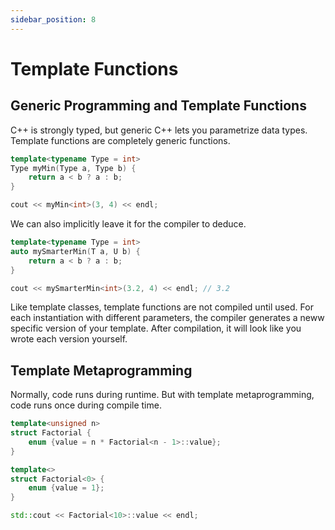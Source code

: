```yaml
---
sidebar_position: 8
---
```

# Template Functions

## Generic Programming and Template Functions

C++ is strongly typed, but generic C++ lets you parametrize data types. Template functions are completely generic functions.

```cpp
template<typename Type = int>
Type myMin(Type a, Type b) {
    return a < b ? a : b;
}

cout << myMin<int>(3, 4) << endl;
```

We can also implicitly leave it for the compiler to deduce.

```cpp
template<typename Type = int>
auto mySmarterMin(T a, U b) {
    return a < b ? a : b;
}

cout << mySmarterMin<int>(3.2, 4) << endl; // 3.2
```

Like template classes, template functions are not compiled until used. For each instantiation with different parameters, the compiler generates a neww specific version of your template. After compilation, it will look like you wrote each version yourself.

## Template Metaprogramming

Normally, code runs during runtime. But with template metaprogramming, code runs once during compile time.

```cpp
template<unsigned n>
struct Factorial {
    enum {value = n * Factorial<n - 1>::value};
}

template<>
struct Factorial<0> {
    enum {value = 1};
}

std::cout << Factorial<10>::value << endl;
```


